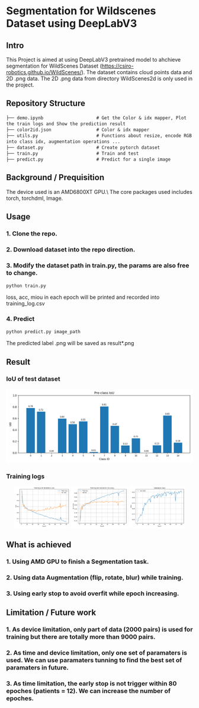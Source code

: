# Segmentation for Wildscenes Dataset using DeepLabV3

## Intro
This Project is aimed at using DeepLabV3 pretrained model to ahchieve segmentation for WildScenes Dataset (https://csiro-robotics.github.io/WildScenes/). The dataset contains cloud points data and 2D .png data. The 2D .png data from directory WildScenes2d is only used in the project.

## Repository Structure
```
├── demo.ipynb                    # Get the Color & idx mapper, Plot the train logs and Show the prediction result
├── color2id.json                 # Color & idx mapper
├── utils.py                      # Functions about resize, encode RGB into class idx, augmentation operations ...
├── dataset.py                    # Create pytorch dataset
├── train.py                      # Train and test
├── predict.py                    # Predict for a single image
```

## Background / Prequisition
The device used is an AMD6800XT GPU.\\
The core packages used includes torch, torchdml, Image.

## Usage
### 1. Clone the repo.
### 2. Download dataset into the repo direction.
### 3. Modify the dataset path in train.py, the params are also free to change.
```bash
python train.py
```
loss, acc, miou in each epoch will be printed and recorded into training_log.csv

### 4. Predict
```bash
python predict.py image_path
```
The predicted label .png will be saved as result*.png

## Result
### IoU of test dataset
![iou bar](./iou_bar.png)

### Training logs
<p align="center">
  <img src="./loss_curve.png" width="30%" />
  <img src="./acc_curve.png" width="30%" />
  <img src="./miou_curve.png" width="30%" />
</p>


## What is achieved
### 1. Using AMD GPU to finish a Segmentation task.

### 2. Using data Augmentation (flip, rotate, blur) while training.

### 3. Using early stop to avoid overfit while epoch increasing.

## Limitation / Future work
### 1. As device limitation, only part of data (2000 pairs) is used for training but there are totally more than 9000 pairs.

### 2. As time and device limitation, only one set of paramaters is used. We can use paramaters tunning to find the best set of paramaters in future.

### 3. As time limitation, the early stop is not trigger within 80 epoches (patients = 12). We can increase the number of epoches.
